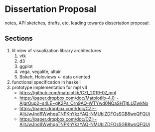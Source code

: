 # Dissertation Proposal
notes, API sketches, drafts, etc. leading towards dissertation proposal:

## Sections
1. lit view of visualization library architectures
	1. vtk
	3. d3
	4. ggplot
	4. vega, vegalite, altair
	5. Bokeh, Holoviews <- data oriented
2. functional specification in haskell
3. prototype implementation for mpl v4 
	* https://github.com/matplotlib/CZI_2019-07_mpl
	* https://paper.dropbox.com/doc/Matplotlib-4.0--AlgrOup2~s4LE~gK2Ps_Orn9AQ-WTYwd0NQaSHTjtLUZwkNx
	* https://paper.dropbox.com/doc/CZI--AljtJwJnd6WwhqaTNPKhYkzYAQ-NMUblZDFOsSGB8woQFQUj
	* https://paper.dropbox.com/doc/CZI--AljtJwJnd6WwhqaTNPKhYkzYAQ-NMUblZDFOsSGB8woQFQUj
